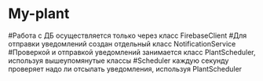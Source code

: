 # My-plant
#Работа с ДБ осуществляется только через класс FirebaseClient
#Для отправки уведомлений создан отдельный класс NotificationService
#Проверкой и отправкой уведомлений занимается класс PlantScheduler, используя вышеупомянутые классы
#Scheduler каждую секунду проверяет надо ли отсылать уведомления, используя PlantScheduler
